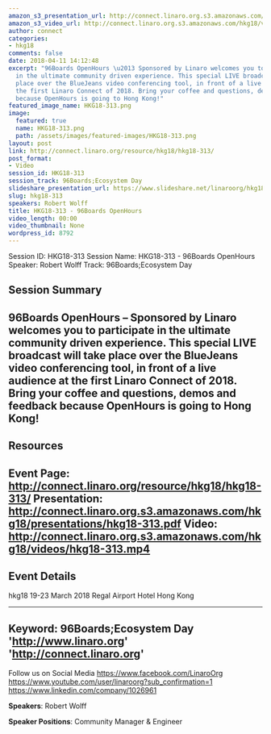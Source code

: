 ```yaml
---
amazon_s3_presentation_url: http://connect.linaro.org.s3.amazonaws.com/hkg18/presentations/hkg18-313.pdf
amazon_s3_video_url: http://connect.linaro.org.s3.amazonaws.com/hkg18/videos/hkg18-313.mp4
author: connect
categories:
- hkg18
comments: false
date: 2018-04-11 14:12:48
excerpt: "96Boards OpenHours \u2013 Sponsored by Linaro welcomes you to participate
  in the ultimate community driven experience. This special LIVE broadcast will take
  place over the BlueJeans video conferencing tool, in front of a live audience at
  the first Linaro Connect of 2018. Bring your coffee and questions, demos and feedback
  because OpenHours is going to Hong Kong!"
featured_image_name: HKG18-313.png
image:
  featured: true
  name: HKG18-313.png
  path: /assets/images/featured-images/HKG18-313.png
layout: post
link: http://connect.linaro.org/resource/hkg18/hkg18-313/
post_format:
- Video
session_id: HKG18-313
session_track: 96Boards;Ecosystem Day
slideshare_presentation_url: https://www.slideshare.net/linaroorg/hkg18313-96boards-openhours
slug: hkg18-313
speakers: Robert Wolff
title: HKG18-313 - 96Boards OpenHours
video_length: 00:00
video_thumbnail: None
wordpress_id: 8792
---
```


Session ID: HKG18-313
Session Name: HKG18-313 - 96Boards OpenHours
Speaker: Robert Wolff
Track: 96Boards;Ecosystem Day


## Session Summary
96Boards OpenHours – Sponsored by Linaro welcomes you to participate in the ultimate community driven experience. This special LIVE broadcast will take place over the BlueJeans video conferencing tool, in front of a live audience at the first Linaro Connect of 2018. Bring your coffee and questions, demos and feedback because OpenHours is going to Hong Kong!
---------------------------------------------------
## Resources
Event Page: http://connect.linaro.org/resource/hkg18/hkg18-313/
Presentation: http://connect.linaro.org.s3.amazonaws.com/hkg18/presentations/hkg18-313.pdf
Video: http://connect.linaro.org.s3.amazonaws.com/hkg18/videos/hkg18-313.mp4
 ---------------------------------------------------
## Event Details
hkg18
19-23 March 2018 
Regal Airport Hotel Hong Kong

---------------------------------------------------
Keyword: 96Boards;Ecosystem Day
'http://www.linaro.org'
'http://connect.linaro.org'
---------------------------------------------------
Follow us on Social Media
https://www.facebook.com/LinaroOrg
https://www.youtube.com/user/linaroorg?sub_confirmation=1
https://www.linkedin.com/company/1026961

**Speakers**: Robert Wolff

**Speaker Positions**: Community Manager & Engineer